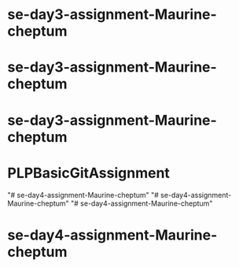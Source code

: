 # se-day3-assignment-Maurine-cheptum
# se-day3-assignment-Maurine-cheptum
# se-day3-assignment-Maurine-cheptum
# PLPBasicGitAssignment
"# se-day4-assignment-Maurine-cheptum" 
"# se-day4-assignment-Maurine-cheptum" 
"# se-day4-assignment-Maurine-cheptum" 
# se-day4-assignment-Maurine-cheptum
